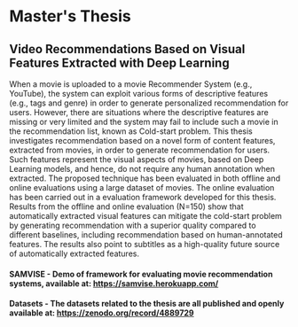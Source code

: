 # Master's Thesis
## Video Recommendations Based on Visual Features Extracted with Deep Learning


When a movie is uploaded to a movie Recommender System (e.g., YouTube), the system can exploit various forms of descriptive features (e.g., tags and genre) in order to generate personalized recommendation for users. However, there are situations where the descriptive features are missing or very limited and the system may fail to include such a movie in the recommendation list, known as Cold-start problem. This thesis investigates recommendation based on a novel form of content features, extracted from movies, in order to generate recommendation for users. Such features represent the visual aspects of movies, based on Deep Learning models, and hence, do not require any human annotation when extracted. The proposed technique has been evaluated in both offline and online evaluations using a large dataset of movies. The online evaluation has been carried out in a evaluation framework developed for this thesis. Results from the offline and online evaluation (N=150) show that automatically extracted visual features can mitigate the cold-start problem by generating recommendation with a superior quality compared to different baselines, including recommendation based on human-annotated features. The results also point to subtitles as a high-quality future source of automatically extracted features.


#### SAMVISE - Demo of framework for evaluating movie recommendation systems, available at: https://samvise.herokuapp.com/
#### Datasets - The datasets related to the thesis are all published and openly available at: https://zenodo.org/record/4889729
